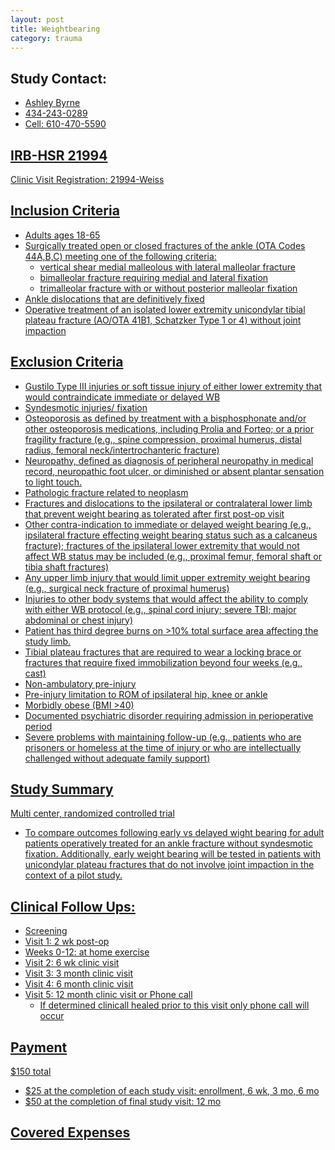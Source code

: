 ```yaml
---
layout: post
title: Weightbearing
category: trauma
---
```


## Study Contact:
- <a href="mailto:AEB6Q@hscmail.mcc.virginia.edu">Ashley Byrne 
- 434-243-0289
- Cell: 610-470-5590

## IRB-HSR 21994
Clinic Visit Registration:
21994-Weiss

## Inclusion Criteria

- Adults ages 18-65
- Surgically treated open or closed fractures of the ankle (OTA Codes 44A,B,C) meeting one of the following criteria:
  - vertical shear medial malleolous with lateral malleolar fracture
  - bimalleolar fracture requiring medial and lateral fixation
  - trimalleolar fracture with or without posterior malleolar fixation
- Ankle dislocations that are definitively fixed
- Operative treatment of an isolated lower extremity unicondylar tibial plateau fracture (AO/OTA 41B1, Schatzker Type 1 or 4) without joint impaction

## Exclusion Criteria

- Gustilo Type III injuries or soft tissue injury of either lower extremity that would contraindicate immediate or delayed WB
- Syndesmotic injuries/ fixation
- Osteoporosis as defined by treatment with a bisphosphonate and/or other osteoporosis medications, including Prolia and Forteo; or a prior fragility fracture (e.g., spine compression, proximal humerus, distal radius, femoral neck/intertrochanteric fracture)
- Neuropathy, defined as diagnosis of peripheral neuropathy in medical record, neuropathic foot ulcer, or diminished or absent plantar sensation to light touch.
- Pathologic fracture related to neoplasm
- Fractures and dislocations to the ipsilateral or contralateral lower limb that prevent weight bearing as tolerated after first post-op visit
- Other contra-indication to immediate or delayed weight bearing (e.g., ipsilateral fracture effecting weight bearing status such as a calcaneus fracture); fractures of the ipsilateral lower extremity that would not affect WB status may be included (e.g., proximal femur, femoral shaft or tibia shaft fractures)
- Any upper limb injury that would limit upper extremity weight bearing (e.g., surgical neck fracture of proximal humerus)
- Injuries to other body systems that would affect the ability to comply with either WB protocol (e.g., spinal cord injury; severe TBI; major abdominal or chest injury)
- Patient has third degree burns on >10% total surface area affecting the study limb.
- Tibial plateau fractures that are required to wear a locking brace or fractures that require fixed immobilization beyond four weeks (e.g., cast)
- Non-ambulatory pre-injury
- Pre-injury limitation to ROM of ipsilateral hip, knee or ankle
- Morbidly obese (BMI >40)
- Documented psychiatric disorder requiring admission in perioperative period
- Severe problems with maintaining follow-up (e.g., patients who are prisoners or homeless at the time of injury or who are intellectually challenged without adequate family support)

## Study Summary

Multi center, randomized controlled trial
- To compare outcomes following early vs delayed wight bearing for adult patients operatively treated for an ankle fracture without syndesmotic fixation.  Additionally, early weight bearing will be tested in patients with unicondylar plateau fractures that do not involve joint impaction in the context of a pilot study.

## Clinical Follow Ups:

- Screening
- Visit 1: 2 wk post-op
- Weeks 0-12: at home exercise
- Visit 2: 6 wk clinic visit
- Visit 3: 3 month clinic visit
- Visit 4: 6 month clinic visit
- Visit 5: 12 month clinic visit or Phone call
  - If determined clinicall healed prior to this visit only phone call will occur

## Payment

$150 total
- $25 at the completion of each study visit: enrollment, 6 wk, 3 mo, 6 mo
- $50 at the completion of final study visit: 12 mo

## Covered Expenses
